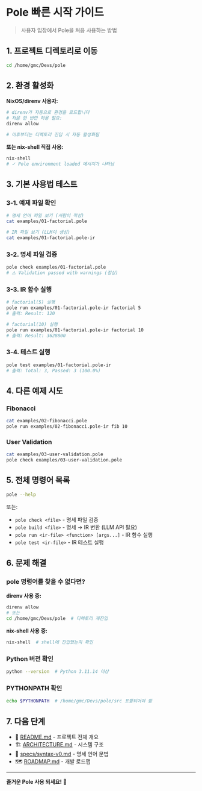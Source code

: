 # Pole 빠른 시작 가이드

> 사용자 입장에서 Pole을 처음 사용하는 방법

## 1. 프로젝트 디렉토리로 이동

```bash
cd /home/gmc/Devs/pole
```

## 2. 환경 활성화

**NixOS/direnv 사용자:**
```bash
# direnv가 자동으로 환경을 로드합니다
# 처음 한 번만 허용 필요:
direnv allow

# 이후부터는 디렉토리 진입 시 자동 활성화됨
```

**또는 nix-shell 직접 사용:**
```bash
nix-shell
# ✓ Pole environment loaded 메시지가 나타남
```

## 3. 기본 사용법 테스트

### 3-1. 예제 파일 확인
```bash
# 명세 언어 파일 보기 (사람이 작성)
cat examples/01-factorial.pole

# IR 파일 보기 (LLM이 생성)
cat examples/01-factorial.pole-ir
```

### 3-2. 명세 파일 검증
```bash
pole check examples/01-factorial.pole
# ⚠ Validation passed with warnings (정상)
```

### 3-3. IR 함수 실행
```bash
# factorial(5) 실행
pole run examples/01-factorial.pole-ir factorial 5
# 출력: Result: 120

# factorial(10) 실행
pole run examples/01-factorial.pole-ir factorial 10
# 출력: Result: 3628800
```

### 3-4. 테스트 실행
```bash
pole test examples/01-factorial.pole-ir
# 출력: Total: 3, Passed: 3 (100.0%)
```

## 4. 다른 예제 시도

### Fibonacci
```bash
cat examples/02-fibonacci.pole
pole run examples/02-fibonacci.pole-ir fib 10
```

### User Validation
```bash
cat examples/03-user-validation.pole
pole check examples/03-user-validation.pole
```

## 5. 전체 명령어 목록

```bash
pole --help
```

또는:

- `pole check <file>` - 명세 파일 검증
- `pole build <file>` - 명세 → IR 변환 (LLM API 필요)
- `pole run <ir-file> <function> [args...]` - IR 함수 실행
- `pole test <ir-file>` - IR 테스트 실행

## 6. 문제 해결

### pole 명령어를 찾을 수 없다면?

**direnv 사용 중:**
```bash
direnv allow
# 또는
cd /home/gmc/Devs/pole  # 디렉토리 재진입
```

**nix-shell 사용 중:**
```bash
nix-shell  # shell에 진입했는지 확인
```

### Python 버전 확인
```bash
python --version  # Python 3.11.14 이상
```

### PYTHONPATH 확인
```bash
echo $PYTHONPATH  # /home/gmc/Devs/pole/src 포함되어야 함
```

## 7. 다음 단계

- 📖 [README.md](README.md) - 프로젝트 전체 개요
- 🏗️ [ARCHITECTURE.md](ARCHITECTURE.md) - 시스템 구조
- 📝 [specs/syntax-v0.md](specs/syntax-v0.md) - 명세 언어 문법
- 🗺️ [ROADMAP.md](ROADMAP.md) - 개발 로드맵

---

**즐거운 Pole 사용 되세요!** 🚀

